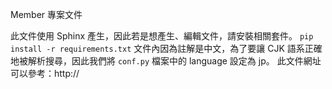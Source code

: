 Member 專案文件

此文件使用 Sphinx 產生，因此若是想產生、編輯文件，請安裝相關套件。
`pip install -r requirements.txt`
文件內因為註解是中文，為了要讓 CJK 語系正確地被解析搜尋，因此我們將 `conf.py` 檔案中的 language 設定為 jp。
此文件網址可以參考：http://

